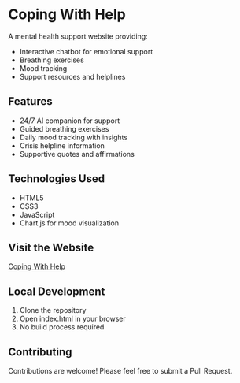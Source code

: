 # Coping With Help

A mental health support website providing:
- Interactive chatbot for emotional support
- Breathing exercises
- Mood tracking
- Support resources and helplines

## Features
- 24/7 AI companion for support
- Guided breathing exercises
- Daily mood tracking with insights
- Crisis helpline information
- Supportive quotes and affirmations

## Technologies Used
- HTML5
- CSS3
- JavaScript
- Chart.js for mood visualization

## Visit the Website
[Coping With Help](https://YOUR_USERNAME.github.io/coping-with-help)

## Local Development
1. Clone the repository
2. Open index.html in your browser
3. No build process required

## Contributing
Contributions are welcome! Please feel free to submit a Pull Request. 
